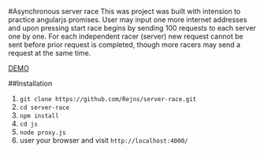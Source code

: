 #Asynchronous server race
This was project was built with intension to practice angularjs promises. User may input one more internet addresses
and upon pressing start race begins by sending 100 requests to each server one by one. For each independent racer (server) new request cannot be sent before prior request is completed, though more racers may send a request at the same time.

[DEMO](https://193.77.157.141:4000)

##Installation

1.  `git clone https://github.com/Rejns/server-race.git`
2. `cd server-race`
3. `npm install`
4. `cd js`
5. `node proxy.js`
4. user your browser and visit `http://localhost:4000/`
